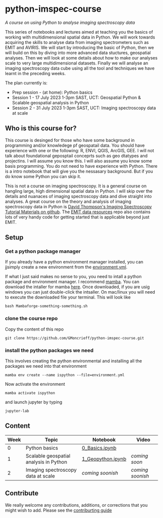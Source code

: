# python-imspec-course
_A course on using Python to analyse imaging spectroscopy data_

This series of notebooks and lectures aimed at teaching you the basics of working with multidimensional spatial data in Python. We will work towards acquiring the skills to analyse data from imaging spectrometers such as EMIT and AVIRIS. We will start by introducing the basic of Python, then we will build on this by diving into more advanced data stuctures, geospatial analyses. Then we will look at some details about how to make our analyses scale to very large multidimensional datasets. Finally we will analyse an imaging spectroscopy data cube using all the tool and techniques we have learnt in the preceding weeks.

The plan currently is:

- Prep session - (at home):     Python basics
- Session 1 - 17 July 2023 1-3pm SAST, UCT:  Geospatial Python & Scalable geospatial analysis in Python
- Session 2 - 31 July 2023 1-3pm SAST, UCT:  Imaging spectroscopy data at scale

## Who is this course for?

This course is desinged for those who have some background in programming and/or knowledege pf geospatail data. You should have experience with one or the following: R, ENVI, QGIS, ArcGIS, GEE. I will not talk about foundational geposptail conceprts such as geo dtatypes and projectins. I will assume you know this. I will also assume you know some basis programming. You do not need to have experience with Python. There is a intro notebook that will give you the nessasary background. But if you do know some Python you can skip it.

This is not a course on imaging spectroscopy. It is a general course on hangling large, high dimensional spatial data in Python. I will skip over the details and nuanaces of imaging spectroscopy data and dive straight into analyses. A great course on the theory and analysis of imaging spectroscopy data in Python is [David Thompson's Imaging Spectroscopy Tutorial Materials on github](https://github.com/davidraythompson/istutor). The [EMIT data resources](https://github.com/nasa/EMIT-Data-Resources) repo also contains lots of very handy code for getting started that is applicable beyond just EMIT.

## Setup 
### Get a python package manager
If you already have a python environment manager installed, you can jjsimply create a new environment from the [environment.yml](environment.yml).  

If what I just said makes no sense to you, you need to intall a python package and environment manager. I recommend [mamba](https://mamba.readthedocs.io/en/latest/index.html). You can download the intaller for mamba [here](https://github.com/conda-forge/miniforge#mambaforge). Once downloaded, if you are usig windows you can just double-click the intsaller. On mac/linux you will need to execute the downloaded file your terminal. This will look like  

`bash Mambaforge-something-something.sh`  

### clone the course repo
Copy the content of this repo  

`git clone https://github.com/GMoncrieff/python-imspec-course.git`  

### install the python packages we need  
This involves creating the python environmental and installing all the packages we need into that environment  

`mamba env create --name ispython --file=environment.yml`    

Now activate the environment  

`mamba activate ispython`  

and launch jupyter by typing   
 
`jupyter-lab`  


## Content

| Week | Topic                                  | Notebook                               | Video            |
| ---- | -------------------------------------- | -------------------------------------- | ---------------- |
| 0    | Python basics                          | [0_Basics.ipynb](0_Basics.ipynb)       |                  |
| 1    | Scalable geospatial analysis in Python | [1_Geopython.ipynb](1_Geopython.ipynb) | _coming soon_    |
| 2    | Imaging spectroscopy data at scale     | _coming soonish_                       | _coming soonish_ |

## Contribute

We really welcome any contributions, additions, or corrections that you might wish to add. Please see the [contriburting guide](CONTRIBUITE.md)
